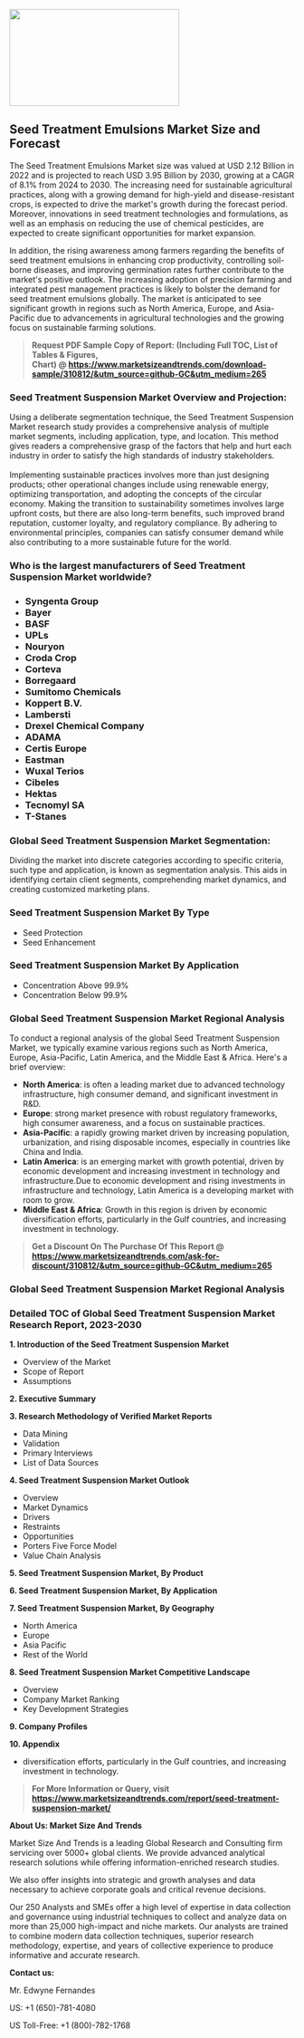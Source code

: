<p><img class="alignnone size-medium wp-image-20088" src="https://ffe5etoiles.com/wp-content/uploads/2024/12/MST1-300x171.png" alt="" width="300" height="171" /></p><h2>Seed Treatment Emulsions Market Size and Forecast</h2><p>The Seed Treatment Emulsions Market size was valued at USD 2.12 Billion in 2022 and is projected to reach USD 3.95 Billion by 2030, growing at a CAGR of 8.1% from 2024 to 2030. The increasing need for sustainable agricultural practices, along with a growing demand for high-yield and disease-resistant crops, is expected to drive the market's growth during the forecast period. Moreover, innovations in seed treatment technologies and formulations, as well as an emphasis on reducing the use of chemical pesticides, are expected to create significant opportunities for market expansion.</p><p>In addition, the rising awareness among farmers regarding the benefits of seed treatment emulsions in enhancing crop productivity, controlling soil-borne diseases, and improving germination rates further contribute to the market's positive outlook. The increasing adoption of precision farming and integrated pest management practices is likely to bolster the demand for seed treatment emulsions globally. The market is anticipated to see significant growth in regions such as North America, Europe, and Asia-Pacific due to advancements in agricultural technologies and the growing focus on sustainable farming solutions.</p></p><blockquote id="" class=""><strong>Request PDF Sample Copy of Report: (Including Full TOC, List of Tables &amp; Figures, Chart)&nbsp;@&nbsp;<strong><a href="https://www.marketsizeandtrends.com/download-sample/310812/&utm_source=github-GC&utm_medium=265" target="_blank">https://www.marketsizeandtrends.com/download-sample/310812/&utm_source=github-GC&utm_medium=265</a></strong></strong></blockquote><h3 id="" class="">Seed Treatment Suspension Market&nbsp;Overview and Projection:</h3><p id="" class="">Using a deliberate segmentation technique, the Seed Treatment Suspension Market research study provides a comprehensive analysis of multiple market segments, including application, type, and location. This method gives readers a comprehensive grasp of the factors that help and hurt each industry in order to satisfy the high standards of industry stakeholders. <br /> <br />Implementing sustainable practices involves more than just designing products; other operational changes include using renewable energy, optimizing transportation, and adopting the concepts of the circular economy. Making the transition to sustainability sometimes involves large upfront costs, but there are also long-term benefits, such improved brand reputation, customer loyalty, and regulatory compliance. By adhering to environmental principles, companies can satisfy consumer demand while also contributing to a more sustainable future for the world.</p><h3 id="" class="">Who is the largest manufacturers of&nbsp;Seed Treatment Suspension Market worldwide?</h3><h3 class=""><p><ul><li>Syngenta Group </li><li> Bayer </li><li> BASF </li><li> UPLs </li><li> Nouryon </li><li> Croda Crop </li><li> Corteva </li><li> Borregaard </li><li> Sumitomo Chemicals </li><li> Koppert B.V. </li><li> Lambersti </li><li> Drexel Chemical Company </li><li> ADAMA </li><li> Certis Europe </li><li> Eastman </li><li> Wuxal Terios </li><li> Cibeles </li><li> Hektas </li><li> Tecnomyl SA </li><li> T-Stanes</li></ul></p></h3><h3 id="" class="">Global&nbsp;Seed Treatment Suspension Market Segmentation:</h3><p id="" class="">Dividing the market into discrete categories according to specific criteria, such type and application, is known as segmentation analysis. This aids in identifying certain client segments, comprehending market dynamics, and creating customized marketing plans.</p><h3 id="" class="">Seed Treatment Suspension Market&nbsp;By Type</h3><p><p><ul><li>Seed Protection</li><li> Seed Enhancement</p></li></ul></p></p><h3 id="" class="">Seed Treatment Suspension Market&nbsp;By Application</h3><p class=""><p><ul><li>Concentration Above 99.9%</li><li> Concentration Below 99.9%</li></ul></p></p><h3 id="" class="">Global Seed Treatment Suspension Market Regional Analysis</h3><p id="" class="">To conduct a regional analysis of the global Seed Treatment Suspension Market, we typically examine various regions such as North America, Europe, Asia-Pacific, Latin America, and the Middle East &amp; Africa. Here's a brief overview:</p><ul><li><strong>North America</strong>: is often a leading market due to advanced technology infrastructure, high consumer demand, and significant investment in R&amp;D.</li><li><strong>Europe</strong>: strong market presence with robust regulatory frameworks, high consumer awareness, and a focus on sustainable practices.</li><li><strong>Asia-Pacific</strong>: a rapidly growing market driven by increasing population, urbanization, and rising disposable incomes, especially in countries like China and India.</li><li><strong>Latin America</strong>: is an emerging market with growth potential, driven by economic development and increasing investment in technology and infrastructure.Due to economic development and rising investments in infrastructure and technology, Latin America is a developing market with room to grow.</li><li><strong>Middle East &amp; Africa</strong>: Growth in this region is driven by economic diversification efforts, particularly in the Gulf countries, and increasing investment in technology.</li></ul><blockquote id="" class=""><strong>Get a Discount On The Purchase Of This Report @ <strong><a href="https://www.marketsizeandtrends.com/ask-for-discount/310812/&utm_source=github-GC&utm_medium=265" target="_blank">https://www.marketsizeandtrends.com/ask-for-discount/310812/&utm_source=github-GC&utm_medium=265</a></strong></strong></blockquote><h3 id="" class="">Global Seed Treatment Suspension Market Regional Analysis</h3><h3 id="" class="">Detailed TOC of Global Seed Treatment Suspension Market Research Report, 2023-2030</h3><p id="" class=""><strong>1. Introduction of the Seed Treatment Suspension Market</strong></p><ul><li>Overview of the Market</li><li>Scope of Report</li><li>Assumptions</li></ul><p id="" class=""><strong>2. Executive Summary</strong></p><p id="" class=""><strong>3. Research Methodology of Verified Market Reports</strong></p><ul><li>Data Mining</li><li>Validation</li><li>Primary Interviews</li><li>List of Data Sources</li></ul><p id="" class=""><strong>4. Seed Treatment Suspension Market Outlook</strong></p><ul><li>Overview</li><li>Market Dynamics</li><li>Drivers</li><li>Restraints</li><li>Opportunities</li><li>Porters Five Force Model</li><li>Value Chain Analysis</li></ul><p id="" class=""><strong>5. Seed Treatment Suspension Market, By Product</strong></p><p id="" class=""><strong>6. Seed Treatment Suspension Market, By Application</strong></p><p id="" class=""><strong>7. Seed Treatment Suspension Market, By Geography</strong></p><ul><li>North America</li><li>Europe</li><li>Asia Pacific</li><li>Rest of the World</li></ul><p id="" class=""><strong>8. Seed Treatment Suspension Market Competitive Landscape</strong></p><ul><li>Overview</li><li>Company Market Ranking</li><li>Key Development Strategies</li></ul><p id="" class=""><strong>9. Company Profiles</strong></p><p id="" class=""><strong>10. Appendix</strong></p><ul><li>diversification efforts, particularly in the Gulf countries, and increasing investment in technology.</li></ul><blockquote id="" class=""><strong>For More Information or Query, visit <strong><strong><a href="https://www.marketsizeandtrends.com/report/seed-treatment-suspension-market/" target="_blank">https://www.marketsizeandtrends.com/report/seed-treatment-suspension-market/</a></strong></strong></strong></blockquote><p id="" class=""><strong>About Us: Market Size And Trends</strong></p><p id="" class="">Market Size And Trends is a leading Global Research and Consulting firm servicing over 5000+ global clients. We provide advanced analytical research solutions while offering information-enriched research studies.</p><p id="" class="">We also offer insights into strategic and growth analyses and data necessary to achieve corporate goals and critical revenue decisions.</p><p id="" class="">Our 250 Analysts and SMEs offer a high level of expertise in data collection and governance using industrial techniques to collect and analyze data on more than 25,000 high-impact and niche markets. Our analysts are trained to combine modern data collection techniques, superior research methodology, expertise, and years of collective experience to produce informative and accurate research.</p><p id="" class=""><strong>Contact us:</strong></p><p id="" class="">Mr. Edwyne Fernandes</p><p id="" class="">US: +1 (650)-781-4080</p><p id="" class="">US Toll-Free: +1 (800)-782-1768</p>
